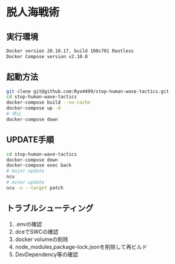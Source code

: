 # 脱人海戦術

## 実行環境

```txt
Docker version 20.10.17, build 100c701 Rootless
Docker Compose version v2.10.0
```

## 起動方法

```bash
git clone git@github.com:Ryo4499/stop-human-wave-tactics.git
cd stop-human-wave-tactics
docker-compose build --no-cache
docker-compose up -d
# 停止
docker-compose down
```

## UPDATE手順

```bash
cd stop-human-wave-tactics
docker-compose down
docker-compose exec back
# major update
ncu  
# minor update
ncu -u --target patch
```

## トラブルシューティング

1. .envの確認
2. dceでSWCの確認
3. docker volumeの削除
4. node_modules,package-lock.jsonを削除して再ビルド
5. DevDependency等の確認
